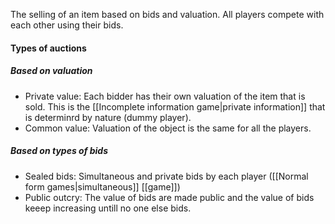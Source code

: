 The selling of an item based on bids and valuation. All players compete with each other using their bids.

#### Types of auctions
##### Based on valuation
- Private value: Each bidder has their own valuation of the item that is sold. This is the [[Incomplete information game|private information]] that is determinrd by nature (dummy player).
- Common value: Valuation of the object is the same for all the players. 

##### Based on types of bids
- Sealed bids: Simultaneous and private bids by each player ([[Normal form games|simultaneous]] [[game]])
- Public outcry: The value of bids are made public and the value of bids keeep increasing untill no one else bids. 